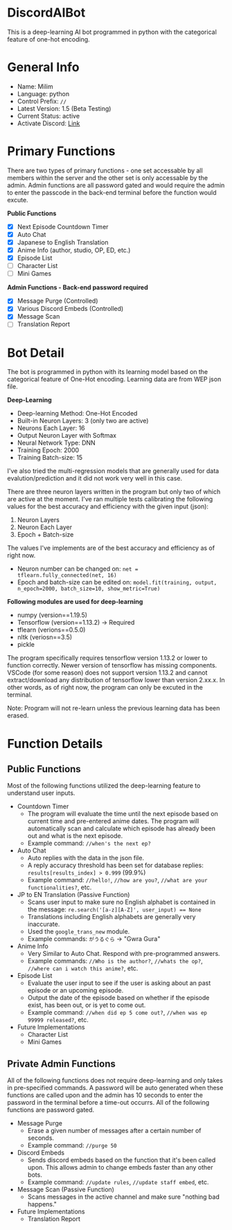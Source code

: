 # DiscordAIBot
This is a deep-learning AI bot programmed in python with the categorical feature of one-hot encoding.

# General Info
 - Name: Milim
 - Language: python
 - Control Prefix: `//`
 - Latest Version: 1.5 (Beta Testing)
 - Current Status: active
 - Activate Discord: [Link](https://discord.gg/RxahGwTGmG)
 
 # Primary Functions
 There are two types of primary functions - one set accessable by all members within the server and the other set is only accessable by the admin. Admin functions are all password gated and would require the admin to enter the passcode in the back-end terminal before the function would excute.
 
**Public Functions**

- [x] Next Episode Countdown Timer
- [x] Auto Chat
- [x] Japanese to English Translation
- [x] Anime Info (author, studio, OP, ED, etc.)
- [x] Episode List
- [ ] Character List
- [ ] Mini Games

**Admin Functions - Back-end password required**

- [x] Message Purge (Controlled)
- [x] Various Discord Embeds (Controlled)
- [x] Message Scan
- [ ] Translation Report

# Bot Detail
The bot is programmed in python with its learning model based on the categorical feature of One-Hot encoding. Learning data are from WEP json file.

**Deep-Learning**
- Deep-learning Method: One-Hot Encoded
- Built-in Neuron Layers: 3 (only two are active)
- Neurons Each Layer: 16
- Output Neuron Layer with Softmax
- Neural Network Type: DNN
- Training Epoch: 2000
- Training Batch-size: 15

I've also tried the multi-regression models that are generally used for data evalution/prediction and it did not work very well in this case. 

There are three neuron layers written in the program but only two of which are active at the moment. I've ran multiple tests calibrating the following values for the best accuracy and efficiency with the given input (json):
 1. Neuron Layers
 2. Neuron Each Layer
 3. Epoch + Batch-size
 
 The values I've implements are of the best accuracy and efficiency as of right now.

- Neuron number can be changed on: `net = tflearn.fully_connected(net, 16)`
- Epoch and batch-size can be edited on: `model.fit(training, output, n_epoch=2000, batch_size=10, show_metric=True)`

**Following modules are used for deep-learning**
- numpy (version==1.19.5)
- Tensorflow (version==1.13.2) -> Required
- tflearn (verions==0.5.0)
- nltk (veriosn==3.5)
- pickle

The program specifically requires tensorflow version 1.13.2 or lower to function correctly. Newer version of tensorflow has missing components. VSCode (for some reason) does not support version 1.13.2 and cannot extract/download any distribution of tensorflow lower than version 2.xx.x. In other words, as of right now, the program can only be excuted in the terminal. 

Note: Program will not re-learn unless the previous learning data has been erased.

# Function Details
## Public Functions
Most of the following functions utilized the deep-learning feature to understand user inputs.
- Countdown Timer
   - The program will evaluate the time until the next episode based on current time and pre-entered anime dates. The program will automatically scan and calculate which episode has already been out and what is the next episode.
   - Example command: `//when's the next ep?`
- Auto Chat
   - Auto replies with the data in the json file.
   - A reply accuracy threshold has been set for database replies: `results[results_index] > 0.999` (99.9%)
   - Example command: `//hello!`, `//how are you?`, `//what are your functionalities?`, etc.
- JP to EN Translation (Passive Function)
   - Scans user input to make sure no English alphabet is contained in the message: `re.search('[a-z][A-Z]', user_input) == None`
   - Translations including English alphabets are generally very inaccurate.
   - Used the `google_trans_new` module.
   - Example commands: `がうるぐら` -> "Gwra Gura"
- Anime Info
   - Very Similar to Auto Chat. Respond with pre-programmed answers.
   - Example commands: `//Who is the author?`, `//whats the op?`, `//where can i watch this anime?`, etc.
- Episode List
   - Evaluate the user input to see if the user is asking about an past episode or an upcoming episode.
   - Output the date of the episode based on whether if the episode exist, has been out, or is yet to come out.
   - Example command: `//when did ep 5 come out?`, `//when was ep 99999 released?`, etc.
- Future Implementations
   - Character List
   - Mini Games

## Private Admin Functions

All of the following functions does not require deep-learning and only takes in pre-specified commands. A password will be auto generated when these functions are called upon and the admin has 10 seconds to enter the password in the terminal before a time-out occurrs. All of the following functions are password gated.
- Message Purge
   - Erase a given number of messages after a certain number of seconds.
   - Example command: `//purge 50`
- Discord Embeds
   - Sends discord embeds based on the function that it's been called upon. This allows admin to change embeds faster than any other bots.
   - Example command: `//update rules`, `//update staff embed`, etc.
- Message Scan (Passive Function)
   - Scans messages in the active channel and make sure "nothing bad happens."
- Future Implementations
   - Translation Report
